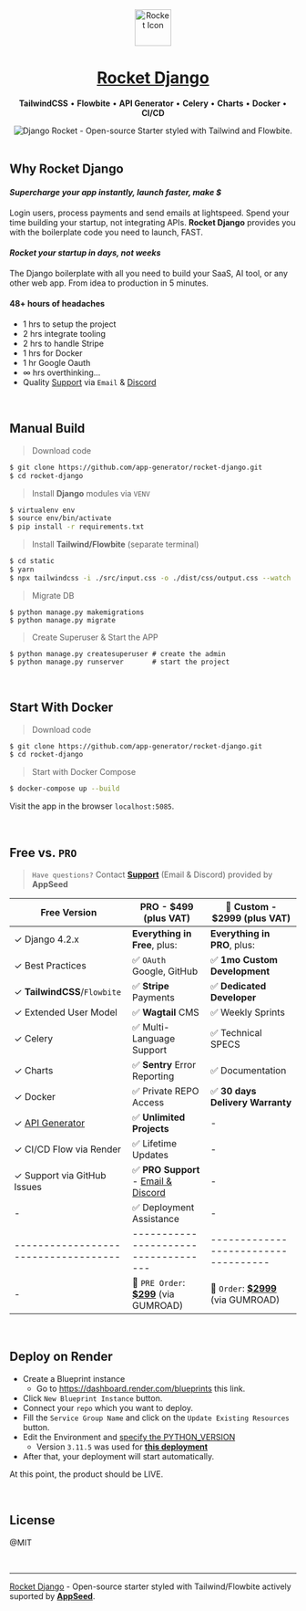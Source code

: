 <div align="center">
    <a href="https://github.com/app-generator/rocket-django">
        <img src="https://github-production-user-asset-6210df.s3.amazonaws.com/51070104/272178364-cbac6d97-b2dc-4d95-bab6-891f4ee7d84d.png"" width="64" height="64" alt="Rocket Icon">
    </a>
    <h1>
        <a href="https://github.com/app-generator/rocket-django">
            Rocket Django
        </a>
    </h1>
    <p>
        <strong>TailwindCSS</strong> &bull; <strong>Flowbite</strong> &bull; <strong>API Generator</strong> &bull; <strong>Celery</strong> &bull; <strong>Charts</strong> &bull; <strong>Docker</strong> &bull; <strong>CI/CD</strong>
    </p>    
</div>

<div align="center">
    <img src="https://github-production-user-asset-6210df.s3.amazonaws.com/51070104/272187437-19b38cd4-f84f-451b-943a-e3f441d0e5d5.jpg" alt="Django Rocket - Open-source Starter styled with Tailwind and Flowbite.">
</div>

<br />

## Why Rocket Django

#### ***Supercharge your app instantly, launch faster, make $***

Login users, process payments and send emails at lightspeed. Spend your time building your startup, not integrating APIs. **Rocket Django** provides you with the boilerplate code you need to launch, FAST. 

#### ***Rocket your startup in days, not weeks*** 

The Django boilerplate with all you need to build your SaaS, AI tool, or any other web app. From idea to production in 5 minutes.

#### **48+ hours of headaches**

 - 1 hrs to setup the project 
 - 2 hrs integrate tooling
 - 2 hrs to handle Stripe
 - 1 hrs for Docker
 - 1 hr Google Oauth
 - ∞ hrs overthinking...
 - Quality [Support](https://appseed.us/support/) via `Email` & [Discord](https://discord.gg/fZC6hup) 

<br />

## Manual Build 

> Download code

```bash
$ git clone https://github.com/app-generator/rocket-django.git
$ cd rocket-django
```
 
> Install **Django** modules via `VENV`  

```bash
$ virtualenv env
$ source env/bin/activate
$ pip install -r requirements.txt
```

> Install **Tailwind/Flowbite** (separate terminal)

```bash
$ cd static
$ yarn  
$ npx tailwindcss -i ./src/input.css -o ./dist/css/output.css --watch           
```

> Migrate DB

```
$ python manage.py makemigrations
$ python manage.py migrate
```

> Create Superuser & Start the APP

```
$ python manage.py createsuperuser # create the admin
$ python manage.py runserver       # start the project
```

<br />

## Start With Docker

> Download code

```bash
$ git clone https://github.com/app-generator/rocket-django.git
$ cd rocket-django
```

> Start with Docker Compose

```bash
$ docker-compose up --build 
``` 

Visit the app in the browser `localhost:5085`.

<br />

## Free vs. `PRO`

> `Have questions?` Contact **[Support](https://appseed.us/support/)** (Email & Discord) provided by **AppSeed**

| Free Version                            | PRO - $499 (plus VAT)               | 🚀 Custom - $2999 (plus VAT)         |  
| --------------------------------------| --------------------------------------| --------------------------------------|
| ✓ Django 4.2.x                        | **Everything in Free**, plus:         | **Everything in PRO**, plus:         |
| ✓ Best Practices                      | ✅ `OAuth` Google, GitHub             | ✅ **1mo Custom Development**        | 
| ✓ **TailwindCSS**/`Flowbite`          | ✅ **Stripe** Payments                | ✅ **Dedicated Developer**           |
| ✓ Extended User Model                 | ✅ **Wagtail** CMS                    | ✅ Weekly Sprints                    |
| ✓ Celery                              | ✅ Multi-Language Support             | ✅ Technical SPECS                   |
| ✓ Charts                              | ✅ **Sentry** Error Reporting         | ✅ Documentation                     |
| ✓ Docker                              | ✅ Private REPO Access               | ✅ **30 days Delivery Warranty**     |
| ✓ [API Generator](https://github.com/app-generator/django-api-generator)                | ✅ **Unlimited Projects**             | -                                     |
| ✓ CI/CD Flow via Render               | ✅ Lifetime Updates                   | -                                     |
| ✓ Support via GitHub Issues           | ✅ **PRO Support** - [Email & Discord](https://appseed.us/support/) | -      |
| -                                     | ✅ Deployment Assistance             | -                                     |
| ------------------------------------| ------------------------------------| ------------------------------------|
| -                                       | 🛒 `PRE Order`: **[$299](https://appseed.gumroad.com/l/rocket-django)** (via GUMROAD)         | 🛒 `Order`: **[$2999](https://appseed.gumroad.com/l/rocket-django-custom)** (via GUMROAD)              |   

<br />

## **Deploy on Render**

- Create a Blueprint instance
  - Go to https://dashboard.render.com/blueprints this link.
- Click `New Blueprint Instance` button.
- Connect your `repo` which you want to deploy.
- Fill the `Service Group Name` and click on the `Update Existing Resources` button.
- Edit the Environment and [specify the PYTHON_VERSION](https://render.com/docs/python-version)
  - Version `3.11.5` was used for **[this deployment](https://rocket-django.onrender.com/)**
- After that, your deployment will start automatically.

At this point, the product should be LIVE.

<br />

## License

@MIT

<br />

---
[Rocket Django](https://github.com/app-generator/rocket-django) - Open-source starter styled with Tailwind/Flowbite actively suported by **[AppSeed](https://appseed.us)**.
